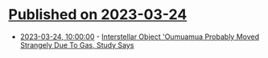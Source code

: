 # [Published on 2023-03-24](index.md)

* [2023-03-24, 10:00:00](https://science.slashdot.org/story/23/03/24/073242/interstellar-object-oumuamua-probably-moved-strangely-due-to-gas-study-says?utm_source=rss1.0mainlinkanon&utm_medium=feed) - [Interstellar Object 'Oumuamua Probably Moved Strangely Due To Gas, Study Says](https://science.slashdot.org/story/23/03/24/073242/interstellar-object-oumuamua-probably-moved-strangely-due-to-gas-study-says?utm_source=rss1.0mainlinkanon&utm_medium=feed)
